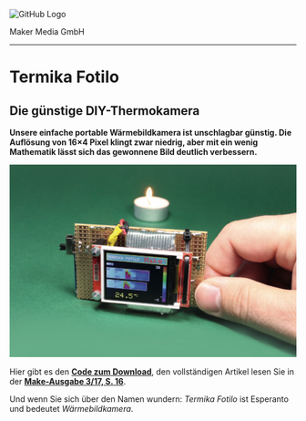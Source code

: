 ![GitHub Logo](http://www.heise.de/make/icons/make_logo.png)

Maker Media GmbH

***

# Termika Fotilo
## Die günstige DIY-Thermokamera

**Unsere einfache portable Wärmebildkamera ist unschlagbar günstig. Die Auflösung von 16×4 Pixel klingt zwar niedrig, aber mit ein wenig Mathematik lässt sich das gewonnene Bild deutlich verbessern.**

![Termika Fotilo](./TermikaFotilo.jpg)

Hier gibt es den **[Code zum Download](./termika_fotilo)**, den vollständigen Artikel lesen Sie in der **[Make-Ausgabe 3/17, S. 16](https://www.heise.de/select/make/2017/3/1498421900241703)**.

Und wenn Sie sich über den Namen wundern: _Termika Fotilo_ ist Esperanto und bedeutet _Wärmebildkamera_.
